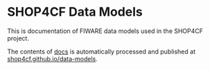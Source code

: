 # SHOP4CF Data Models 

This is documentation of FIWARE data models used in the SHOP4CF project.

The contents of [docs](docs) is automatically processed and published at 
[shop4cf.github.io/data-models](https://shop4cf.github.io/data-models/).
